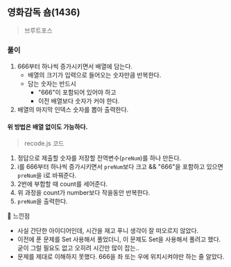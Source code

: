 ## 영화감독 숌(1436)
> 브루트포스

### 풀이
1. 666부터 하나씩 증가시키면서 배열에 담는다. 
   - 배열의 크기가 입력으로 들어오는 숫자만큼 반복한다. 
   - 담는 숫자는 반드시
     - "666"이 포함되어 있어야 하고
     - 이전 배열보다 숫자가 커야 한다.  
2. 배열의 마지막 인덱스 숫자를 뽑아 출력한다. 
#### 위 방법은 배열 없이도 가능하다. 
> recode.js 코드
   1. 정답으로 제출할 숫자를 저장할 전역변수(`preNum`)를 하나 만든다. 
   2. i를 666부터 하나씩 증가시키면서 `preNum`보다 크고 && "666"을 포함하고 있으면 `preNum`을 i로 바꿔준다. 
   3. 2번에 부합할 때 count를 세어준다. 
   4. 위 과정을 count가 number보다 작을동안 반복한다. 
   5. `preNum`을 출력한다. 


📌 느낀점
- 사실 간단한 아이디어인데, 시간을 재고 푸니 생각이 잘 떠오르지 않았다. 
- 이전에 푼 문제를 Set 사용해서 풀었더니, 이 문제도 Set을 사용해서 풀려고 했다. 굳이 그럴 필요도 없고 오히려 시간만 많이 잡는..
- 문제를 제대로 이해하지 못했다. 666을 좌 또는 우에 위치시켜야만 하는 줄 알았다. 